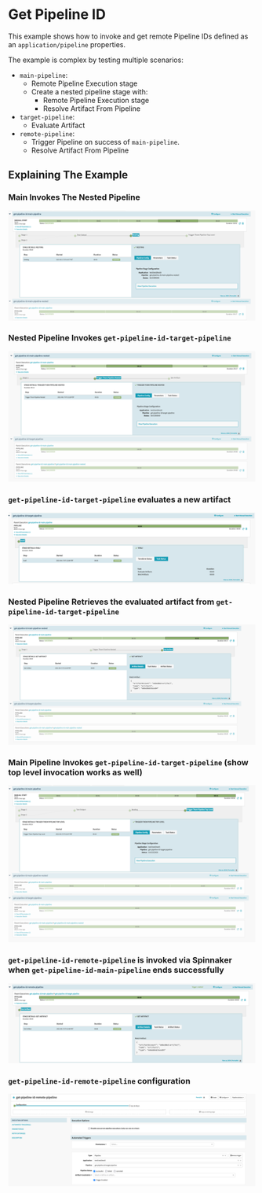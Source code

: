 # Get Pipeline ID

This example shows how to invoke and get remote Pipeline IDs defined as an `application/pipeline` properties.

The example is complex by testing multiple scenarios:

* `main-pipeline`:
  * Remote Pipeline Execution stage
  * Create a nested pipeline stage with:
    * Remote Pipeline Execution stage
    * Resolve Artifact From Pipeline
* `target-pipeline`:
  * Evaluate Artifact
* `remote-pipeline`:
  * Trigger Pipeline on success of `main-pipeline`.
  * Resolve Artifact From Pipeline

## Explaining The Example

### Main Invokes The Nested Pipeline

![main-pipeline](./assets/01-main-pipeline.png)

### Nested Pipeline Invokes `get-pipeline-id-target-pipeline`

![main-pipeline](./assets/02-nested-pipeline.png)

### `get-pipeline-id-target-pipeline` evaluates a new artifact

![main-pipeline](./assets/03-triger-evaluate.png)

### Nested Pipeline Retrieves the evaluated artifact from `get-pipeline-id-target-pipeline`

![main-pipeline](./assets/04-resolve-artifact.png)

### Main Pipeline Invokes `get-pipeline-id-target-pipeline` (show top level invocation works as well)

![main-pipeline](./assets/05-trigger-targer-top-level.png)

### `get-pipeline-id-remote-pipeline` is invoked via Spinnaker when `get-pipeline-id-main-pipeline` ends successfully

![main-pipeline](./assets/06-trigger-on-main-pipeline-success-different-app.png)

### `get-pipeline-id-remote-pipeline` configuration

![main-pipeline](./assets/07-trigger-on-pipeline-configuration.png)

